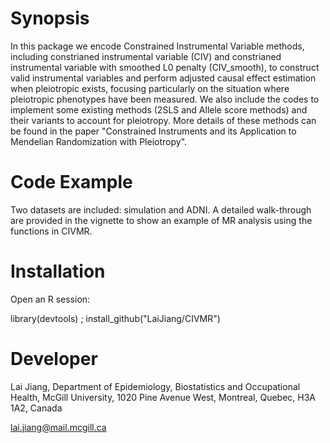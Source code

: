 ﻿# Synopsis

In this package we encode Constrained Instrumental Variable methods, including constrianed instrumental variable (CIV) and constrianed instrumental variable with smoothed L0 penalty (CIV_smooth), to construct valid instrumental variables and perform adjusted causal effect estimation when pleiotropic exists, focusing particularly on the situation where pleiotropic phenotypes have been measured. We also include the codes to implement some existing methods (2SLS and Allele score methods) and their variants to account for pleiotropy. More details of these methods can be found in the paper "Constrained Instruments and its Application to Mendelian Randomization with Pleiotropy".

# Code Example
 
Two datasets are included: simulation and ADNI. A detailed walk-through are provided in the vignette to show an example of MR analysis using the functions in CIVMR.

# Installation
 
Open an R session:
 
library(devtools) ; install_github("LaiJiang/CIVMR")

# Developer
 
Lai Jiang, Department of Epidemiology, Biostatistics and Occupational Health, McGill University, 1020
Pine Avenue West, Montreal, Quebec, H3A 1A2, Canada

lai.jiang@mail.mcgill.ca
